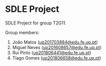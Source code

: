 # SDLE Project

SDLE Project for group T2G11.

Group members:

1. João Matos (up201703884@edu.fe.up.pt)
2. Miguel Neves (up201608657@edu.fe.up.pt)
3. Rui Pinto (up201806441@edu.fe.up.pt)
4. Tiago Gomes (up201806658@edu.fe.up.pt)
